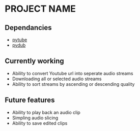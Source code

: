 # PROJECT NAME

## Dependancies
* [pytube](https://github.com/pytube/pytube) 
* [pydub](https://github.com/jiaaro/pydub)

## Currently working

* Ability to convert Youtube url into seperate audio streams
* Downloading all or selected audio streams 
* Ability to sort streams by ascending or descending quality 

## Future features
* Ability to play back an audio clip
* Simpling audio slicing
* Ability to save edited clips 